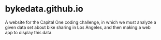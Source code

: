 # bykedata.github.io
A website for the Capital One coding challenge, in which we must analyze a given data set about bike sharing in Los Angeles, and then making a web app to display this data.
